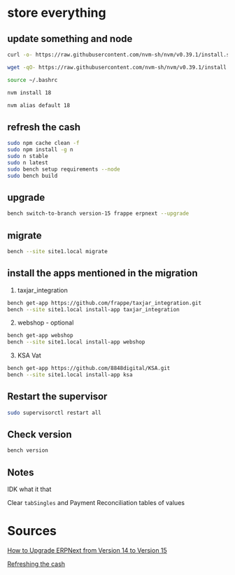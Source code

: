 # store everything

## update something and node

```sh
curl -o- https://raw.githubusercontent.com/nvm-sh/nvm/v0.39.1/install.sh | bash

wget -qO- https://raw.githubusercontent.com/nvm-sh/nvm/v0.39.1/install.sh | bash

source ~/.bashrc

nvm install 18

nvm alias default 18
```

## refresh the cash

```sh
sudo npm cache clean -f
sudo npm install -g n
sudo n stable
sudo n latest
sudo bench setup requirements --node
sudo bench build
```

## upgrade

```sh
bench switch-to-branch version-15 frappe erpnext --upgrade
```

## migrate

```sh
bench --site site1.local migrate
```

## install the apps mentioned in the migration

1. taxjar_integration

```sh
bench get-app https://github.com/frappe/taxjar_integration.git
bench --site site1.local install-app taxjar_integration
```

2. webshop - optional

```sh
bench get-app webshop
bench --site site1.local install-app webshop
```

3. KSA Vat

```sh
bench get-app https://github.com/8848digital/KSA.git
bench --site site1.local install-app ksa
```

## Restart the supervisor

```sh
sudo supervisorctl restart all
```

## Check version

```sh
bench version
```

## Notes

IDK what it that

Clear `tabSingles` and Payment Reconciliation tables of values

# Sources

[How to Upgrade ERPNext from Version 14 to Version 15](https://codewithkarani.com/2024/01/03/how-to-upgrade-erpnext-from-version-14-to-version-15/)

[Refreshing the cash](https://github.com/A7medAbdien/ka_vehicle_maintenance)
